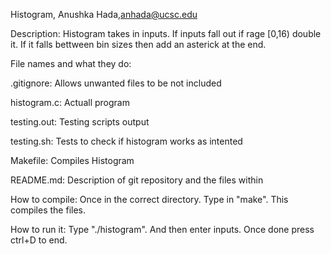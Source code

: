 Histogram, Anushka Hada,anhada@ucsc.edu

Description: Histogram takes in inputs. If inputs fall out if rage [0,16) double it. If it falls bettween bin sizes then add an asterick at the end.

File names and what they do:

.gitignore: Allows unwanted files to be not included

histogram.c: Actuall program

testing.out: Testing scripts output

testing.sh: Tests to check if histogram works as intented

Makefile: Compiles Histogram

README.md: Description of git repository and the files within		

How to compile: Once in the correct directory. Type in "make". This compiles the files.

How to run it: Type "./histogram". And then enter inputs. Once done press ctrl+D to end. 

